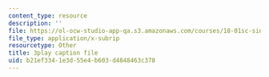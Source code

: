 ```yaml
---
content_type: resource
description: ''
file: https://ol-ocw-studio-app-qa.s3.amazonaws.com/courses/18-01sc-single-variable-calculus-fall-2010/b21ef3341e3d55e4b603d4848463c378_UsGBIfjUK7U.vtt
file_type: application/x-subrip
resourcetype: Other
title: 3play caption file
uid: b21ef334-1e3d-55e4-b603-d4848463c378
---
```

